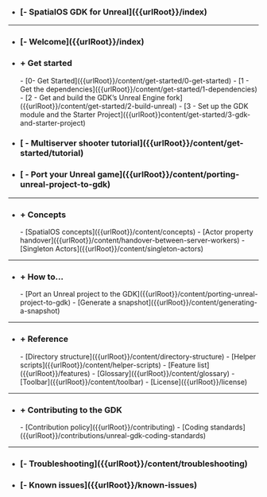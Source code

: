 - <h3>[- SpatialOS GDK for Unreal]({{urlRoot}}/index)</h3>

 ***

- <h3>[- Welcome]({{urlRoot}}/index)</h3>

- <h3>+ Get started</h3>
    - [0- Get Started]({{urlRoot}}/content/get-started/0-get-started)
    - [1 - Get the dependencies]({{urlRoot}}/content/get-started/1-dependencies)
    - [2 - Get and build the GDK’s Unreal Engine fork]({{urlRoot}}/content/get-started/2-build-unreal)
    - [3 - Set up the GDK module and the Starter Project]({{urlRoot}}content/get-started/3-gdk-and-starter-project)
- <h3> [ - Multiserver shooter tutorial]({{urlRoot}}/content/get-started/tutorial)</h3>
- <h3> [ - Port your Unreal game]({{urlRoot}}/content/porting-unreal-project-to-gdk)</h3>

 ***
- <h3>+ Concepts</h3>
    - [SpatialOS concepts]({{urlRoot}}/content/concepts)
    - [Actor property handover]({{urlRoot}}/content/handover-between-server-workers)
    - [Singleton Actors]({{urlRoot}}/content/singleton-actors)

 ***
- <h3>+ How to...</h3>
    - [Port an Unreal project to the GDK]({{urlRoot}}/content/porting-unreal-project-to-gdk)
    - [Generate a snapshot]({{urlRoot}}/content/generating-a-snapshot)

 ***
- <h3>+ Reference</h3>
    - [Directory structure]({{urlRoot}}/content/directory-structure)
    - [Helper scripts]({{urlRoot}}/content/helper-scripts)
    - [Feature list]({{urlRoot}}/features)
    - [Glossary]({{urlRoot}}/content/glossary)
    - [Toolbar]({{urlRoot}}/content/toolbar)
    - [License]({{urlRoot}}/license)

 ***
- <h3>+ Contributing to the GDK</h3>
    - [Contribution policy]({{urlRoot}}/contributing)
    - [Coding standards]({{urlRoot}}/contributions/unreal-gdk-coding-standards)

 ***
- <h3>[- Troubleshooting]({{urlRoot}}/content/troubleshooting)</h3>
- <h3>[- Known issues]({{urlRoot}}/known-issues)</h3>